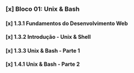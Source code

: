 ### [x] Bloco 01: Unix & Bash



#### [x] 1.3.1 Fundamentos do Desenvolvimento Web

>

#### [x] 1.3.2 Introdução - Unix & Shell

>

#### [x] 1.3.3 Unix & Bash - Parte 1

> 

#### [x] 1.4.1 Unix & Bash - Parte 2

> 

